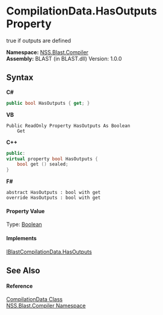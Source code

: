 # CompilationData.HasOutputs Property 
 

true if outputs are defined

**Namespace:**&nbsp;<a href="26a25caa-f50b-92ad-f15c-dbb9db1493ae.md">NSS.Blast.Compiler</a><br />**Assembly:**&nbsp;BLAST (in BLAST.dll) Version: 1.0.0

## Syntax

**C#**<br />
``` C#
public bool HasOutputs { get; }
```

**VB**<br />
``` VB
Public ReadOnly Property HasOutputs As Boolean
	Get
```

**C++**<br />
``` C++
public:
virtual property bool HasOutputs {
	bool get () sealed;
}
```

**F#**<br />
``` F#
abstract HasOutputs : bool with get
override HasOutputs : bool with get
```


#### Property Value
Type: <a href="https://docs.microsoft.com/dotnet/api/system.boolean" target="_blank" rel="noopener noreferrer">Boolean</a>

#### Implements
<a href="8fbd00e2-3a79-6d76-06e9-fa1fe00fdcd0.md">IBlastCompilationData.HasOutputs</a><br />

## See Also


#### Reference
<a href="52667f7e-8dc6-6543-e265-fdc90d6834fa.md">CompilationData Class</a><br /><a href="26a25caa-f50b-92ad-f15c-dbb9db1493ae.md">NSS.Blast.Compiler Namespace</a><br />
